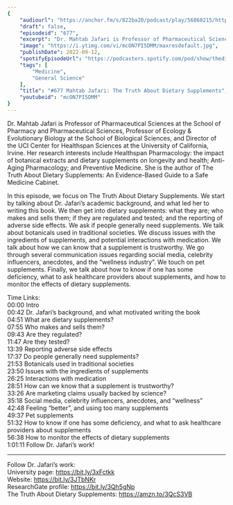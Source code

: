 ```yaml
---
{
	"audiourl": "https://anchor.fm/s/822ba20/podcast/play/56868215/https%3A%2F%2Fd3ctxlq1ktw2nl.cloudfront.net%2Fstaging%2F2022-7-30%2Fc3b1952a-fa95-6a98-aa43-39d0ff462336.m4a",
	"draft": false,
	"episodeid": "677",
	"excerpt": "Dr. Mahtab Jafari is Professor of Pharmaceutical Sciences at the School of Pharmacy and Pharmaceutical Sciences, Professor of Ecology & Evolutionary Biology at the School of Biological Sciences, and Director of the UCI Center for Healthspan Sciences at the University of California, Irvine. Her research interests include Healthspan Pharmacology: the impact of botanical extracts and dietary supplements on longevity and health; Anti-Aging Pharmacology; and Preventive Medicine. She is the author of The Truth About Dietary Supplements: An Evidence-Based Guide to a Safe Medicine Cabinet.",
	"image": "https://i.ytimg.com/vi/mcON7PI5DMM/maxresdefault.jpg",
	"publishDate": 2022-09-12,
	"spotifyEpisodeUrl": "https://podcasters.spotify.com/pod/show/thedissenter/episodes/677-Mahtab-Jafari-The-Truth-About-Dietary-Supplements-e1n5vtn",
	"tags": [
		"Medicine",
		"General Science"
	],
	"title": "#677 Mahtab Jafari: The Truth About Dietary Supplements",
	"youtubeid": "mcON7PI5DMM"
}
---
```

Dr. Mahtab Jafari is Professor of Pharmaceutical Sciences at the School of Pharmacy and Pharmaceutical Sciences, Professor of Ecology & Evolutionary Biology at the School of Biological Sciences, and Director of the UCI Center for Healthspan Sciences at the University of California, Irvine. Her research interests include Healthspan Pharmacology: the impact of botanical extracts and dietary supplements on longevity and health; Anti-Aging Pharmacology; and Preventive Medicine. She is the author of The Truth About Dietary Supplements: An Evidence-Based Guide to a Safe Medicine Cabinet.

In this episode, we focus on The Truth About Dietary Supplements. We start by talking about Dr. Jafari’s academic background, and what led her to writing this book. We then get into dietary supplements: what they are; who makes and sells them; if they are regulated and tested; and the reporting of adverse side effects. We ask if people generally need supplements. We talk about botanicals used in traditional societies. We discuss issues with the ingredients of supplements, and potential interactions with medication. We talk about how we can know that a supplement is trustworthy. We go through several communication issues regarding social media, celebrity influencers, anecdotes, and the “wellness industry”. We touch on pet supplements. Finally, we talk about how to know if one has some deficiency, what to ask healthcare providers about supplements, and how to monitor the effects of dietary supplements.

Time Links:  
<time>00:00</time> Intro  
<time>00:42</time> Dr. Jafari’s background, and what motivated writing the book  
<time>04:51</time> What are dietary supplements?  
<time>07:55</time> Who makes and sells them?  
<time>09:43</time> Are they regulated?  
<time>11:47</time> Are they tested?  
<time>13:39</time> Reporting adverse side effects  
<time>17:37</time> Do people generally need supplements?  
<time>21:53</time> Botanicals used in traditional societies  
<time>23:50</time> Issues with the ingredients of supplements  
<time>26:25</time> Interactions with medication  
<time>28:51</time> How can we know that a supplement is trustworthy?  
<time>33:26</time> Are marketing claims usually backed by science?  
<time>35:18</time> Social media, celebrity influencers, anecdotes, and “wellness”  
<time>42:48</time> Feeling “better”, and using too many supplements  
<time>49:37</time> Pet supplements  
<time>51:32</time> How to know if one has some deficiency, and what to ask healthcare providers about supplements  
<time>56:38</time> How to monitor the effects of dietary supplements  
<time>1:01:11</time> Follow Dr. Jafari’s work!

---

Follow Dr. Jafari’s work:  
University page: https://bit.ly/3xFctkk  
Website: https://bit.ly/3JTbNKr  
ResearchGate profile: https://bit.ly/3Qh5gNp  
The Truth About Dietary Supplements: https://amzn.to/3QcS3VB
